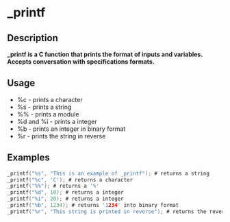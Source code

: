 # _printf

## Description

**_printf is a C function that prints the format of inputs and variables. Accepts conversation with specifications formats.**

## Usage

* %c - prints a character
* %s - prints a string
* %% - prints a module
* %d and %i - prints a integer
* %b - prints an integer in binary format
* %r - prints the string in reverse

## Examples

```C
_printf("%s", "This is an example of _printf"); # returns a string
_printf("%c", 'C'); # returns a character
_printf("%%"); # returns a '%'
_printf("%d", 10); # returns a integer
_printf("%i", 20); # returns a integer
_printf("%b", 1234); # returns '1234' into binary format
_printf("%r", "This string is printed in reverse"); # returns the reversed string
```